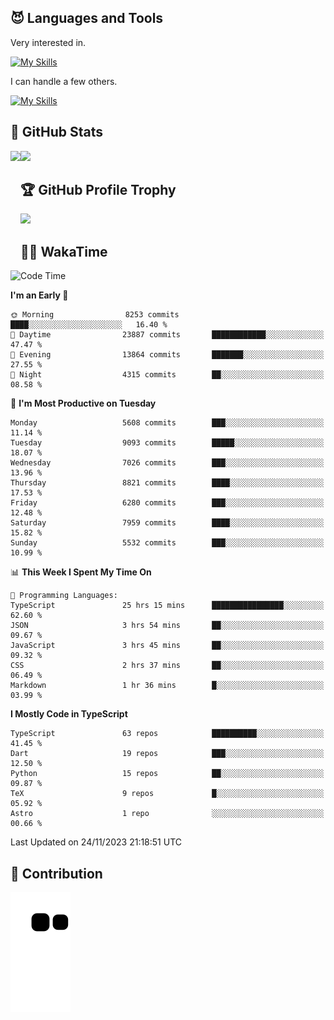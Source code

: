 <!-- # Hi there <img width="35" src="https://user-images.githubusercontent.com/50891407/148686885-0fefeb76-4cf6-473a-9e3e-889ce5513450.gif" /> I'm Yuta Ohira -->

<!-- ![alesion30](https://github.com/Alesion30/Alesion30/assets/50891407/5814fd76-9743-4cf8-89ff-b2be2fd49fb6) -->


<!--
[![Likes](https://badgen.org/img/zenn/alesion/likes?style=for-the-badge)](https://zenn.dev/alesion)
[![Followers](https://badgen.org/img/zenn/alesion/followers?style=for-the-badge)](https://zenn.dev/alesion)
[![Articles](https://badgen.org/img/zenn/alesion/articles?style=for-the-badge)](https://zenn.dev/alesion)
[![Books](https://badgen.org/img/zenn/alesion/books?style=for-the-badge)](https://zenn.dev/alesion?tab=books)
[![Scraps](https://badgen.org/img/zenn/alesion/scraps?style=for-the-badge)](https://zenn.dev/alesion?tab=scraps)

[![Contributions](https://badgen.org/img/qiita/alesion30/contributions?style=for-the-badge)](https://qiita.com/alesion30)
[![Followers](https://badgen.org/img/qiita/alesion30/followers?style=for-the-badge)](https://qiita.com/alesion30)
[![Articles](https://badgen.org/img/qiita/alesion30/articles?style=for-the-badge)](https://qiita.com/alesion30)
-->

<!-- <p align="left"> -->
  <!-- GitHub -->
<!--   <a href="https://github.com/alesion30/alesion30/">
    <img src="https://komarev.com/ghpvc/?username=alesion30" alt="alesion30" />
  </a>
  <a href="https://github.com/alesion30">
    <img height="20" src="https://img.shields.io/github/followers/alesion30?label=follow&logo=github&style=flat" />
  </a> -->
  <!-- Zenn -->
<!--   <a href="https://zenn.dev/alesion">
    <img src="https://zenn.badge.nikaera.com/s/alesion/likes?style=flat" alt="alesion likes" />
  </a>
  <a href="https://zenn.dev/alesion/articles">
    <img src="https://zenn.badge.nikaera.com/s/alesion/articles?style=flat" alt="alesion articles" />
  </a>
  <a href="https://zenn.dev/alesion/followers">
    <img src="https://zenn.badge.nikaera.com/s/alesion/followers?style=flat" alt="alesion followers" />
  </a>
  <a href="https://zenn.dev/alesion/books">
    <img src="https://zenn.badge.nikaera.com/s/alesion/books?style=flat" alt="alesion books" />
  </a>
  <a href="https://zenn.dev/alesion/scraps">
    <img src="https://zenn.badge.nikaera.com/s/alesion/scraps?style=flat" alt="alesion scraps" />
  </a> -->
  <!-- qiita -->
<!--   <a href="http://qiita.com/Alesion30">
    <img height="20" src="https://qiita-badge.apiapi.app/s/Alesion30/posts.svg" />
  </a>
    <img height="20" src="https://qiita-badge.apiapi.app/s/Alesion30/contributions.svg" />
  </a> -->
<!-- </p> -->

## 😈 Languages and Tools

Very interested in.

[![My Skills](https://skillicons.dev/icons?i=react,nextjs,typescript,flutter,firebase)](https://skillicons.dev)

I can handle a few others.

[![My Skills](https://skillicons.dev/icons?i=javascript,vue,nuxt,redux,electron,express,nodejs,deno,dart,python,flask,php,laravel,wordpress,go,rust,html,css,sass,tailwind,bootstrap,webpack,supabase,aws,dynamodb,mysql,figma,xd,vscode,latex)](https://skillicons.dev)

## 💎 GitHub Stats

<div>
  <img height="170" align="left" src="https://github-readme-stats.vercel.app/api?username=Alesion30&count_private=true&show_icons=true&title_color=81A1C1&text_color=ECEFF4&bg_color=2E3440&icon_color=D8DEE9&border_radius=10" />
  <img height="170" src="https://github-readme-stats.vercel.app/api/top-langs/?username=Alesion30&langs_count=8&layout=compact&title_color=81A1C1&text_color=ECEFF4&bg_color=2E3440&icon_color=D8DEE9&border_radius=10" />
</div>


## 🏆 GitHub Profile Trophy

<img width="800" src="https://github-profile-trophy.vercel.app/?username=Alesion30&theme=nord&no-frame=true"/>


## 🧑‍💻 WakaTime

<!--START_SECTION:waka-->
![Code Time](http://img.shields.io/badge/Code%20Time-2%2C742%20hrs%2026%20mins-blue)

**I'm an Early 🐤** 

```text
🌞 Morning                8253 commits        ████░░░░░░░░░░░░░░░░░░░░░   16.40 % 
🌆 Daytime                23887 commits       ████████████░░░░░░░░░░░░░   47.47 % 
🌃 Evening                13864 commits       ███████░░░░░░░░░░░░░░░░░░   27.55 % 
🌙 Night                  4315 commits        ██░░░░░░░░░░░░░░░░░░░░░░░   08.58 % 
```
📅 **I'm Most Productive on Tuesday** 

```text
Monday                   5608 commits        ███░░░░░░░░░░░░░░░░░░░░░░   11.14 % 
Tuesday                  9093 commits        █████░░░░░░░░░░░░░░░░░░░░   18.07 % 
Wednesday                7026 commits        ███░░░░░░░░░░░░░░░░░░░░░░   13.96 % 
Thursday                 8821 commits        ████░░░░░░░░░░░░░░░░░░░░░   17.53 % 
Friday                   6280 commits        ███░░░░░░░░░░░░░░░░░░░░░░   12.48 % 
Saturday                 7959 commits        ████░░░░░░░░░░░░░░░░░░░░░   15.82 % 
Sunday                   5532 commits        ███░░░░░░░░░░░░░░░░░░░░░░   10.99 % 
```


📊 **This Week I Spent My Time On** 

```text
💬 Programming Languages: 
TypeScript               25 hrs 15 mins      ████████████████░░░░░░░░░   62.60 % 
JSON                     3 hrs 54 mins       ██░░░░░░░░░░░░░░░░░░░░░░░   09.67 % 
JavaScript               3 hrs 45 mins       ██░░░░░░░░░░░░░░░░░░░░░░░   09.32 % 
CSS                      2 hrs 37 mins       ██░░░░░░░░░░░░░░░░░░░░░░░   06.49 % 
Markdown                 1 hr 36 mins        █░░░░░░░░░░░░░░░░░░░░░░░░   03.99 % 
```

**I Mostly Code in TypeScript** 

```text
TypeScript               63 repos            ██████████░░░░░░░░░░░░░░░   41.45 % 
Dart                     19 repos            ███░░░░░░░░░░░░░░░░░░░░░░   12.50 % 
Python                   15 repos            ██░░░░░░░░░░░░░░░░░░░░░░░   09.87 % 
TeX                      9 repos             █░░░░░░░░░░░░░░░░░░░░░░░░   05.92 % 
Astro                    1 repo              ░░░░░░░░░░░░░░░░░░░░░░░░░   00.66 % 
```




 Last Updated on 24/11/2023 21:18:51 UTC
<!--END_SECTION:waka-->


## 🐍 Contribution

<img src="https://github.com/Alesion30/Alesion30/blob/output/github-contribution-grid-snake.svg" alt="GitHub Snake dark" />

